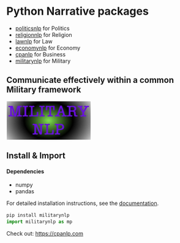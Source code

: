 
# Python Narrative packages
- [politicsnlp](https://pypi.org/project/politicsnlp/) for Politics
- [religionnlp](https://pypi.org/project/religionnlp/) for Religion
- [lawnlp](https://pypi.org/project/lawnlp/) for Law
- [economynlp](https://pypi.org/project/economynlp/) for Economy
- [cpanlp](https://pypi.org/project/cpanlp/) for Business
- [militarynlp](https://pypi.org/project/militarynlp/) for Military

## Communicate effectively within a common Military framework
  

<img src="https://raw.githubusercontent.com/python-narrative/militarynlp/main/militarynlp.jpg" width = "220" height = "100" 
alt="logo" align=center />

## Install & Import
#### Dependencies
- numpy
- pandas
  
For detailed installation instructions, see the
[documentation](https://cpanlp.com/documentation).
```python
pip install militarynlp
import militarynlp as mp
```


Check out: https://cpanlp.com